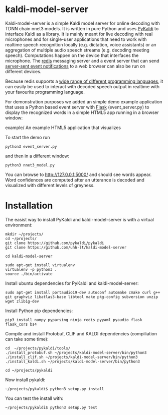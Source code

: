 # kaldi-model-server

Kaldi-model-server is a simple Kaldi model server for online decoding with TDNN chain nnet3 models. It is written in pure Python and uses [PyKaldi](https://github.com/pykaldi/pykaldi) to interface Kaldi as a library. It is mainly meant for live decoding with real microphones and for single-user applications that need to work with realtime speech recognition locally (e.g. dictation, voice assistants) or an aggregation of multiple audio speech streams (e.g. decoding meeting speech). Computations happen on the device that interfaces the microphone. The [redis](https://redis.io) messaging server and a event server that can send [server-sent event notifications](https://www.w3schools.com/html/html5_serversentevents.asp) to a web browser can also be run on different devices.

Because redis supports a [wide range of different programming languages](https://redis.io/clients), it can easily be used to interact with decoded speech output in realtime with your favourite programming language.

For demonstration purposes we added an simple demo example application that uses a Python based event server with [Flask](https://palletsprojects.com/p/flask/) (event_server.py) to display the recognized words in a simple HTML5 app running in a browser window:

example/ An example HTML5 application that visualizes 

To start the demo run 

    python3 event_server.py

and then in a different window:

    python3 nnet3_model.py

You can browse to http://127.0.0.1:5000/ and should see words appear. Word confidences are computed after an utterance is decoded and visualized with different levels of greyness.

# Installation

The easist way to install PyKaldi and kaldi-model-server is with a virtual environment:

    mkdir ~/projects/
    cd ~/projects/
    git clone https://github.com/pykaldi/pykaldi
    git clone https://github.com/uhh-lt/kaldi-model-server

    cd kaldi-model-server

    sudo apt-get install virtualenv
    virtualenv -p python3 .
    source ./bin/activate

Install ubuntu dependencies for PyKaldi and kaldi-model-server:

    sudo apt-get install portaudio19-dev autoconf automake cmake curl g++ git graphviz libatlas3-base libtool make pkg-config subversion unzip wget zlib1g-dev

Install Python pip dependencies:

    pip3 install numpy pyparsing ninja redis pyyaml pyaudio flask flask_cors bs4

Compile and install Protobuf, CLIF and KALDI dependencies (compiliation can take some time):

    cd  ~/projects/pykaldi/tools/
    ./install_protobuf.sh ~/projects/kaldi-model-server/bin/python3
    ./install_clif.sh ~/projects/kaldi-model-server/bin/python3
    ./install_kaldi.sh ~/projects/kaldi-model-server/bin/python3

    cd ~/projects/pykaldi

Now install pykaldi:

    ~/projects/pykaldi$ python3 setup.py install

You can test the install with:

    ~/projects/pykaldi$ python3 setup.py test

